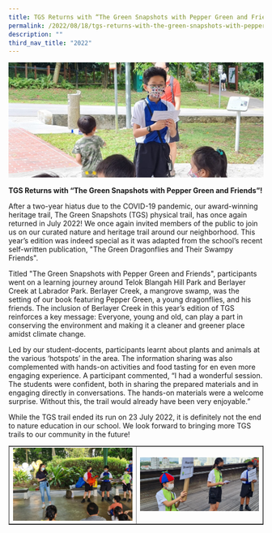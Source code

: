 ```yaml
---
title: TGS Returns with “The Green Snapshots with Pepper Green and Friends”!
permalink: /2022/08/18/tgs-returns-with-the-green-snapshots-with-pepper-green-and-friends/
description: ""
third_nav_title: "2022"
---
```

<img src="/images/pgf1.jpg">
<p><strong>TGS Returns with “The Green Snapshots with Pepper Green and Friends”!</strong></p>
<p>After a two-year hiatus due to the COVID-19 pandemic, our award-winning heritage trail, The Green Snapshots (TGS) physical trail, has once again returned in July 2022! We once again invited members of the public to join us on our curated nature and heritage trail around our neighborhood. This year’s edition was indeed special as it was adapted from the school’s recent self-written publication, "The Green Dragonflies and Their Swampy Friends".</p>
<p>Titled "The Green Snapshots with Pepper Green and Friends", participants went on a learning journey around Telok Blangah Hill Park and Berlayer Creek at Labrador Park. Berlayer Creek, a mangrove swamp, was the setting of our book featuring Pepper Green, a young dragonflies, and his friends. The inclusion of Berlayer Creek in this year’s edition of TGS reinforces a key message: Everyone, young and old, can play a part in conserving the environment and making it a cleaner and greener place amidst climate change.</p>
<p>Led by our student-docents, participants learnt about plants and animals at the various ‘hotspots’ in the area. The information sharing was also complemented with hands-on activities and food tasting for en even more engaging experience. A participant commented, “I had a wonderful session. The students were confident, both in sharing the prepared materials and in engaging directly in conversations. The hands-on materials were a welcome surprise. Without this, the trail would already have been very enjoyable.”</p>
<p>While the TGS trail ended its run on 23 July 2022, it is definitely not the end to nature education in our school. We look forward to bringing more TGS trails to our community in the future!</p>
<table style="border-collapse: collapse; width: 100%;" border="1">
<tbody>
<tr>
<td style="width: 50%;"><img src="/images/pgf2.jpg"></td>
<td style="width: 50%;"><img src="/images/pgf3.jpg"></td>
</tr>
</tbody>
</table>